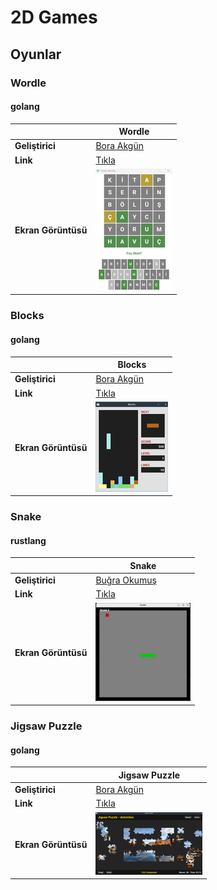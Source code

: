 # 2D Games

## Oyunlar

### Wordle

#### golang

|                     | Wordle                                         |
|---------------------|------------------------------------------------|
| **Geliştirici**     | [Bora Akgün](https://github.com/QuickOrBeDead) |
| **Link**            | [Tıkla](wordle/golang)                |
| **Ekran Görüntüsü** | ![Wordle](../_img/wordle.png)                   |

### Blocks

#### golang

|                     |Blocks                                           |
|---------------------|------------------------------------------------|
| **Geliştirici**     | [Bora Akgün](https://github.com/QuickOrBeDead) |
| **Link**            | [Tıkla](blocks/golang)                |
| **Ekran Görüntüsü** | ![Wordle](../_img/blocks.png)                   |

### Snake

#### rustlang

|                     | Snake                                          |
|---------------------|------------------------------------------------|
| **Geliştirici**     | [Buğra Okumuş](https://github.com/bgraokmush)  |
| **Link**            | [Tıkla](snake/rustlang)               |
| **Ekran Görüntüsü** | ![Wordle](../_img/snake.png)                    |

### Jigsaw Puzzle

#### golang

|                     | Jigsaw Puzzle                                  |
|---------------------|------------------------------------------------|
| **Geliştirici**     | [Bora Akgün](https://github.com/QuickOrBeDead) |
| **Link**            | [Tıkla](jigsaw-puzzle/golang)                  |
| **Ekran Görüntüsü** | ![Jigsaw Puzzle](../_img/jigsaw-puzzle.png)    |